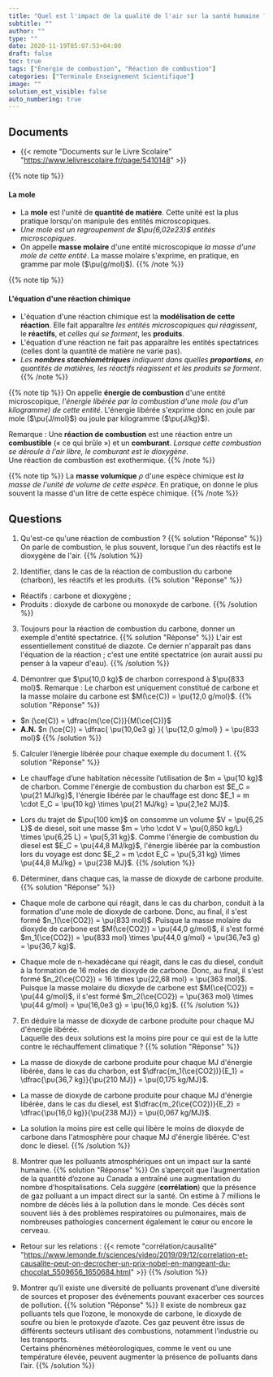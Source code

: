 ```yaml
---
title: "Quel est l'impact de la qualité de l'air sur la santé humaine ?"
subtitle: ""
author: ""
type: ""
date: 2020-11-19T05:07:53+04:00
draft: false
toc: true
tags: ["Énergie de combustion", "Réaction de combustion"]
categories: ["Terminale Enseignement Scientifique"]
image: ""
solution_est_visible: false
auto_numbering: true
---
```



## Documents

- {{< remote "Documents sur le Livre Scolaire" "<https://www.lelivrescolaire.fr/page/5410148>" >}}

{{% note tip %}}

#### La mole

- La **mole** est l'unité de **quantité de matière**. Cette unité est la plus pratique lorsqu'on manipule des entités microscopiques.
- *Une mole est un regroupement de $\pu{6,02e23}$ entités microscopiques*.
- On appelle **masse molaire** d'une entité microscopique *la masse d'une mole de cette entité*.
La masse molaire s'exprime, en pratique, en gramme par mole ($\pu{g/mol}$).
{{% /note %}}

{{% note tip %}}

#### L'équation d'une réaction chimique

- L'équation d'une réaction chimique est la **modélisation de cette réaction**. Elle fait apparaître *les entités microscopiques qui réagissent*, le **réactifs**, et *celles qui se forment*, les **produits**.
- L'équation d'une réaction ne fait pas apparaître les entités spectatrices (celles dont la quantité de matière ne varie pas).
- *Les **nombres stœchiométriques** indiquent dans quelles **proportions**, en quantités de matières, les réactifs réagissent et les produits se forment*.
{{% /note %}}

{{% note tip %}}
On appelle **énergie de combustion** d'une entité microscopique, *l'énergie libérée par la combustion d'une mole (ou d'un kilogramme) de cette entité*.
L'énergie libérée s'exprime donc en joule par mole ($\pu{J/mol}$) ou joule par kilogramme ($\pu{J/kg}$).

Remarque
: Une **réaction de combustion** est une réaction entre un **combustible** («&nbsp;ce qui brûle&nbsp;») et un **comburant**. *Lorsque cette combustion se déroule à l'air libre, le comburant est le dioxygène*.  
Une réaction de combustion est exothermique.
{{% /note %}}

{{% note tip %}}
La **masse volumique** $\rho$ d'une espèce chimique est *la masse de l'unité de volume de cette espèce*.
En pratique, on donne le plus souvent la masse d'un litre de cette espèce chimique.
{{% /note %}}

## Questions

1. Qu'est-ce qu'une réaction de combustion ?
{{% solution "Réponse" %}}
On parle de combustion, le plus souvent, lorsque l'un des réactifs est le dioxygène de l'air.
{{% /solution %}}

2. Identifier, dans le cas de la réaction de combustion du carbone (charbon), les réactifs et les produits.
{{% solution "Réponse" %}}

- Réactifs : carbone et dioxygène ;
- Produits : dioxyde de carbone ou monoxyde de carbone.
{{% /solution %}}

3. Toujours pour la réaction de combustion du carbone, donner un exemple d'entité spectatrice.
{{% solution "Réponse" %}}
L'air est essentiellement constitué de diazote. Ce dernier n'apparaît pas dans l'équation de la réaction ; c'est une entité spectatrice (on aurait aussi pu penser à la vapeur d'eau).
{{% /solution %}}

4. Démontrer que $\pu{10,0 kg}$ de charbon correspond à $\pu{833 mol}$.
Remarque
: Le charbon est uniquement constitué de carbone et la masse molaire du carbone est $M(\ce{C}) = \pu{12,0 g/mol}$.
{{% solution "Réponse" %}}

- $n (\ce{C}) = \dfrac{m(\ce{C})}{M(\ce{C})}$
- **A.N.** $n (\ce{C}) = \dfrac{ \pu{10,0e3 g} }{ \pu{12,0 g/mol} } = \pu{833 mol}$
{{% /solution %}}

5. Calculer l’énergie libérée pour chaque exemple du document 1.
{{% solution "Réponse" %}}

- Le chauffage d’une habitation nécessite l’utilisation de $m = \pu{10 kg}$ de charbon. Comme l'énergie de combustion du charbon est $E_C = \pu{21 MJ/kg}$, l'énergie libérée par le chauffage est donc $E_1 = m \cdot E_C = \pu{10 kg} \times \pu{21 MJ/kg} = \pu{2,1e2 MJ}$.

- Lors du trajet de $\pu{100 km}$ on consomme un volume $V = \pu{6,25 L}$ de diesel, soit une masse $m = \rho \cdot V = \pu{0,850 kg/L} \times \pu{6,25 L} = \pu{5,31 kg}$. Comme l'énergie de combustion du diesel est $E_C = \pu{44,8 MJ/kg}$, l'énergie libérée par la combustion lors du voyage est donc $E_2 = m \cdot E_C = \pu{5,31 kg} \times \pu{44,8 MJ/kg} = \pu{238 MJ}$.
{{% /solution %}}

6. Déterminer, dans chaque cas, la masse de dioxyde de carbone produite.
{{% solution "Réponse" %}}

- Chaque mole de carbone qui réagit, dans le cas du charbon, conduit à la formation d'une mole de dioxyde de carbone. Donc, au final, il s'est formé $n_1(\ce{CO2}) = \pu{833 mol}$.
Puisque la masse molaire du dioxyde de carbone est $M(\ce{CO2}) = \pu{44,0 g/mol}$, il s'est formé $m_1(\ce{CO2}) = \pu{833 mol} \times \pu{44,0 g/mol} = \pu{36,7e3 g} = \pu{36,7 kg}$.

- Chaque mole de n-hexadécane qui réagit, dans le cas du diesel, conduit à la formation de 16 moles de dioxyde de carbone. Donc, au final, il s'est formé $n_2(\ce{CO2}) = 16 \times \pu{22,68 mol} = \pu{363 mol}$.
Puisque la masse molaire du dioxyde de carbone est $M(\ce{CO2}) = \pu{44 g/mol}$, il s'est formé $m_2(\ce{CO2}) = \pu{363 mol} \times \pu{44 g/mol} = \pu{16,0e3 g} = \pu{16,0 kg}$.
{{% /solution %}}

7. En déduire la masse de dioxyde de carbone produite pour chaque MJ d'énergie libérée.  
Laquelle des deux solutions est la moins pire pour ce qui est de la lutte contre le réchauffement climatique ?
{{% solution "Réponse" %}}

- La masse de dioxyde de carbone produite pour chaque MJ d'énergie libérée, dans le cas du charbon, est $\dfrac{m_1(\ce{CO2})}{E_1} = \dfrac{\pu{36,7 kg}}{\pu{210 MJ}} = \pu{0,175 kg/MJ}$.

- La masse de dioxyde de carbone produite pour chaque MJ d'énergie libérée, dans le cas du diesel, est $\dfrac{m_2(\ce{CO2})}{E_2} = \dfrac{\pu{16,0 kg}}{\pu{238 MJ}} = \pu{0,067 kg/MJ}$.

- La solution la moins pire est celle qui libère le moins de dioxyde de carbone dans l'atmosphère pour chaque MJ d'énergie libérée. C'est donc le diesel.
{{% /solution %}}

8. Montrer que les polluants atmosphériques ont un impact sur la santé humaine.
{{% solution "Réponse" %}}
On s’aperçoit que l’augmentation de la quantité d’ozone au Canada a entraîné une augmentation du nombre d’hospitalisations. Cela *suggère* (**corrélation**) que la présence de gaz polluant a un impact direct sur la santé.
On estime à 7 millions le nombre de décès liés à la pollution dans le monde. Ces décès sont souvent liés à des problèmes respiratoires ou pulmonaires, mais de nombreuses pathologies concernent également le cœur ou encore le cerveau.

- Retour sur les relations : {{< remote "corrélation/causalité" "<https://www.lemonde.fr/sciences/video/2019/09/12/correlation-et-causalite-peut-on-decrocher-un-prix-nobel-en-mangeant-du-chocolat_5509656_1650684.html>" >}}
{{% /solution %}}

9. Montrer qu’il existe une diversité de polluants provenant d’une diversité de sources et proposer des événements pouvant exacerber ces sources de pollution.
{{% solution "Réponse" %}}
Il existe de nombreux gaz polluants tels que l’ozone, le monoxyde de carbone, le dioxyde de soufre ou bien le protoxyde d’azote. Ces gaz peuvent être issus de différents secteurs utilisant des combustions, notamment l’industrie ou les transports.  
Certains phénomènes météorologiques, comme le vent ou une température élevée, peuvent augmenter la présence de polluants dans l’air.
{{% /solution %}}
